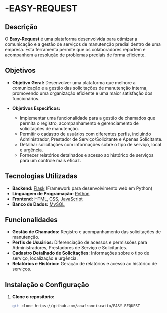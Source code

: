 # -EASY-REQUEST

## Descrição

O **Easy-Request** é uma plataforma desenvolvida para otimizar a comunicação e a gestão de serviços de manutenção predial dentro de uma empresa. Esta ferramenta permite que os colaboradores reportem e acompanhem a resolução de problemas prediais de forma eficiente.

## Objetivos

- **Objetivo Geral:** Desenvolver uma plataforma que melhore a comunicação e a gestão das solicitações de manutenção interna, promovendo uma organização eficiente e uma maior satisfação dos funcionários.
  
- **Objetivos Específicos:**
  - Implementar uma funcionalidade para a gestão de chamados que permita o registro, acompanhamento e gerenciamento de solicitações de manutenção.
  - Permitir o cadastro de usuários com diferentes perfis, incluindo Administrador, Prestador de Serviço/Solicitante e Apenas Solicitante.
  - Detalhar solicitações com informações sobre o tipo de serviço, local e urgência.
  - Fornecer relatórios detalhados e acesso ao histórico de serviços para um controle mais eficaz.

## Tecnologias Utilizadas

- **Backend:** [Flask](https://flask.palletsprojects.com/) (Framework para desenvolvimento web em Python)
- **Linguagem de Programação:** [Python](https://www.python.org/)
- **Frontend:** [HTML](https://developer.mozilla.org/en-US/docs/Web/HTML), [CSS](https://developer.mozilla.org/en-US/docs/Web/CSS), [JavaScript](https://developer.mozilla.org/en-US/docs/Web/JavaScript)
- **Banco de Dados:** [MySQL](https://www.mysql.com/)

## Funcionalidades

- **Gestão de Chamados:** Registro e acompanhamento das solicitações de manutenção.
- **Perfis de Usuários:** Diferenciação de acessos e permissões para Administradores, Prestadores de Serviço e Solicitantes.
- **Cadastro Detalhado de Solicitações:** Informações sobre o tipo de serviço, localização e urgência.
- **Relatórios e Histórico:** Geração de relatórios e acesso ao histórico de serviços.

## Instalação e Configuração

1. **Clone o repositório:**
   ```bash
   git clone https://github.com/anafranciscatto/EASY-REQUEST